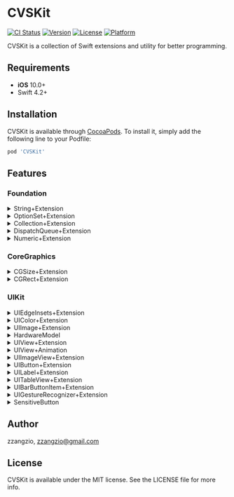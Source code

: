 # CVSKit

[![CI Status](https://img.shields.io/travis/zzangzio/CVSKit.svg?style=flat)](https://travis-ci.org/zzangzio/CVSKit)
[![Version](https://img.shields.io/cocoapods/v/CVSKit.svg?style=flat)](https://cocoapods.org/pods/CVSKit)
[![License](https://img.shields.io/cocoapods/l/CVSKit.svg?style=flat)](https://cocoapods.org/pods/CVSKit)
[![Platform](https://img.shields.io/cocoapods/p/CVSKit.svg?style=flat)](https://cocoapods.org/pods/CVSKit)


CVSKit is a collection of Swift extensions and utility for better programming.

## Requirements
- **iOS** 10.0+
- Swift 4.2+


## Installation

CVSKit is available through [CocoaPods](https://cocoapods.org). To install
it, simply add the following line to your Podfile:

```ruby
pod 'CVSKit'
```

## Features
### Foundation
<details>
<summary>String+Extension</summary>

```swift
extension String {
    func localized() -> String
    func localized(with arguments: CVarArg...) -> String
    var isValidEmail: Bool
    var trimming: String
    func toJsonObject() -> Any?
}
```
<p>More details: <a href="https://github.com/zzangzio/CVSKit/blob/master/Sources/Foundation/String+Extension.swift">String+Extension.swift</a></p>
</details>
<details>
<summary>OptionSet+Extension</summary>

```swift
extension OptionSet {
    func forEach(_ body: (Self) throws -> Void)
    func reduce<Result>(_ initialResult: Result, _ nextPartialResult: (Result, Self) -> Result) -> Result
    func enumerate() -> AnySequence<Self>
}
```
<p>More details: <a href="https://github.com/zzangzio/CVSKit/blob/master/Sources/Foundation/OptionSet+Extension.swift">OptionSet+Extension.swift</a></p>
</details>
<details>
<summary>Collection+Extension</summary>

```swift
extension Array {
    subscript(safe index: Int) -> Element?
    var any: Element?
}

extension Collection {
    func forEachStop(_ body: (Element, Int, inout Bool) -> Void)
}

extension Dictionary {
    static func += (left: inout [Key: Value], right: [Key: Value])
    static func + (left: [Key: Value], right: [Key: Value]) -> [Key: Value]
}

extension Array {
    func toJson(prettyPrint: Bool = false) -> String?
    func toJsonData(prettyPrint: Bool = false) -> Data?
}

extension Dictionary {
    func toJson(prettyPrint: Bool = false) -> String?
    func toJsonData(prettyPrint: Bool = false) -> Data?
}
```
<p>More details: <a href="https://github.com/zzangzio/CVSKit/blob/master/Sources/Foundation/Collection+Extension.swift">Collection+Extension.swift</a></p>
</details>
<details>
<summary>DispatchQueue+Extension</summary>

```swift
extension DispatchQueue {
    static var userInteractive: DispatchQueue
    static var userInitiated: DispatchQueue
    static var utility: DispatchQueue
    static var background: DispatchQueue

    func after(_ delay: TimeInterval, execute closure: @escaping () -> Void)
    func async<Result>(execute: () -> Result, afterInMain mainExecute: (Result) -> Void)
}
```
<p>More details: <a href="https://github.com/zzangzio/CVSKit/blob/master/Sources/Foundation/DispatchQueue+Extension.swift">DispatchQueue+Extension.swift</a></p>
</details>
<details>
<summary>Numeric+Extension</summary>

```swift
extension BinaryInteger {
    static func |- (left: Self, right: Self) -> Self
}

extension BinaryFloatingPoint {
    static func |- (left: Self, right: Self) -> Self
}

extension BinaryInteger {
    var humanReadableFileSize: String
}
```
<p>More details: <a href="https://github.com/zzangzio/CVSKit/blob/master/Sources/Foundation/Numeric+Extension.swift">Numeric+Extension.swift</a></p>
</details>

### CoreGraphics
<details>
<summary>CGSize+Extension</summary>

```swift
extension CGSize {
    var rect: CGRect
    var area: CGFloat
    func resized(constrainedPixel: Int, scale: CGFloat = UIScreen.main.scale) -> CGSize
    func resized(toScale: CGFloat) -> CGSize
    func resizedAspectFit(fitSize: CGSize) -> CGSize
}
```
<p>More details: <a href="https://github.com/zzangzio/CVSKit/blob/master/Sources/Foundation/CGSize+Extension.swift">CGSize+Extension.swift</a></p>
</details>
<details>
<summary>CGRect+Extension</summary>

```swift
extension CGRect {
    func intersectionRatio(_ r2: CGRect) -> CGFloat
}
```
<p>More details: <a href="https://github.com/zzangzio/CVSKit/blob/master/Sources/Foundation/CGRect+Extension.swift">CGRect+Extension.swift</a></p>
</details>

### UIKit
<details>
<summary>UIEdgeInsets+Extension</summary>

```swift
extension UIEdgeInsets {
    var horizontal: CGFloat
    var vertical: CGFloat
    var leftTop: CGPoint
    var rightBottom: CGPoint
}
```
<p>More details: <a href="https://github.com/zzangzio/CVSKit/blob/master/Sources/UIKit/UIEdgeInsets+Extension.swift">UIEdgeInsets+Extension.swift</a></p>
</details>
<details>
<summary>UIColor+Extension</summary>

```swift
extension UIColor {
    convenience init(rgb: Int, alpha: CGFloat = 1)
    convenience init(argb: Int)
    convenience init?(hex: String, alpha: CGFloat = 1)
}
```
<p>More details: <a href="https://github.com/zzangzio/CVSKit/blob/master/Sources/UIKit/UIColor+Extension.swift">UIColor+Extension.swift</a></p>
</details>
<details>
<summary>UIImage+Extension</summary>

```swift
extension UIImage {
    static func create(size: CGSize, opaque: Bool, scale: CGFloat, draw: (CGContext) -> Void) -> UIImage
    convenience init(color: UIColor, size: CGSize)
    var stretchable: UIImage
    static func createAsync(withData data: Data, completion: (UIImage?) -> Void)
    
    func with(alpha: CGFloat) -> UIImage
    func createAsync(withAlpha alpha: CGFloat, completion: (UIImage) -> Void)

    func with(tintColor: UIColor) -> UIImage
    func createAsync(withTintColor tintColor: UIColor, completion: (UIImage) -> Void)

    func with(edgeInsets: UIEdgeInsets, backgroundColor: UIColor) -> UIImage
    func createAsync(withEdgeInsets edgeInsets: UIEdgeInsets, completion:(UIImage) -> Void)

    func circled() -> UIImage
    func circledAsync(completion: (UIImage) -> Void)

    func squareCircled() -> UIImage
    func squareCircledAsync(completion: (UIImage) -> Void)

extension UIImage {
    func resized(toSize: CGSize, scale: CGFloat?) -> UIImage
    func resizedAsync(toSize: CGSize, scale: CGFloat?, completion: (UIImage) -> Void)

    func resized(withConstrainedPixel pixel: Int) -> UIImage
    func resizedAsync(withConstrainedPixel pixel: Int, completion:(UIImage) -> Void)

    func resized(withAspectFitSize fitSize: CGSize) -> UIImage
    func resizedAsync(withAspectFitSize fitSize: CGSize, completion: (UIImage) -> Void)

    func resized(withAspectFillSize fillSize: CGSize) -> UIImage
    func resizedAsync(withAspectFillSize fillSize: CGSize, completion: (UIImage) -> Void)
}
```
<p>More details: <a href="https://github.com/zzangzio/CVSKit/blob/master/Sources/UIKit/UIImage+Extension.swift">UIImage+Extension.swift</a></p>
</details>
<details>
<summary>HardwareModel</summary>

```swift
enum HardwareModel: String {
    case iPhone, iPhone4, iPhone5, ...
    case iPad, iPad2, iPadMini, ...
    case iPod1G, iPod2G, iPod3G, ...
    ...
    case unknown
}
```
<p>More details: <a href="https://github.com/zzangzio/CVSKit/blob/master/Sources/UIKit/HardwareModel.swift">HardwareModel.swift</a></p>
</details>
<details>
<summary>UIView+Extension</summary>

```swift
extension UIView.AutoresizingMask {
static var flexibleAll: UIView.AutoresizingMask { get }
    static var flexibleVerticalMargin: UIView.AutoresizingMask { get }
    static var flexibleHorizontalMargin: UIView.AutoresizingMask { get }
    static var flexibleAllMargin: UIView.AutoresizingMask { get }
    static var inflexibleLeftMargin: UIView.AutoresizingMask { get }
    static var inflexibleRightMargin: UIView.AutoresizingMask { get }
    static var inflexibleTopMargin: UIView.AutoresizingMask { get }
    static var inflexibleBottomMargin: UIView.AutoresizingMask { get }
}

extension UIView {
    var origin: CGPoint { get, set }
    var size: CGSize { get, set }
    var width: CGFloat { get, set }
    var height: CGFloat { get, set }
    func moveToVerticalCenter()
    func moveToHorizontalCenter()
    func moveToCenter()
    func putAfter(of view: UIView, gap: CGFloat) 
    func putBefore(of view: UIView, gap: CGFloat)
    func putAbove(of view: UIView, gap: CGFloat)
    func putBelow(of view: UIView, gap: CGFloat)
}

extension UIView {
    static func autoLayoutView() -> Self
    func allConstraints(equalTo anchors: LayoutAnchorProvider) -> [NSLayoutConstraint]
}

extension UIView {
var asImage: UIImage { get }
    static var isRightToLeft: Bool { get }
}
```
<p>More details: <a href="https://github.com/zzangzio/CVSKit/blob/master/Sources/UIKit/UIView+Extension.swift">UIView+Extension.swift.swift</a></p>
</details>
<details>
<summary>UIView+Animation</summary>

```swift
extension UIView {
    func startRotating(clockwise: Bool, duration: Double, repeatCount: Float)
    func stopRotating()
    func startPulse(fromScale: CGFloat, toScale: CGFloat, duration: CFTimeInterval, repeatCount: Float)
    func stopPulse()
    func fadeTransition(_ duration: CFTimeInterval)
}
```
<p>More details: <a href="https://github.com/zzangzio/CVSKit/blob/master/Sources/UIKit/UIView+Animation.swift">UIView+Animation.swift</a></p>
</details>
<details>
<summary>UIImageView+Extension</summary>

```swift
extension UIImageView {
    static func autolayoutView(image: UIImage) -> Self
}
```
<p>More details: <a href="https://github.com/zzangzio/CVSKit/blob/master/Sources/UIKit/UIImageView+Extension.swift">UIImageView+Extension.swift</a></p>
</details>
<details>
<summary>UIButton+Extension</summary>

```swift
extension UIButton {
    static func autoLayoutView(type: UIButton.ButtonType) -> Self
    func setSelectedTitle(_ title: String?)
    func setBackgroundImage(_ image: UIImage?)
    func setImage(_ image: UIImage?)
    func setSelectedImage(_ image: UIImage?)
    func setTitleColor(_ color: UIColor?)
    var title: String? { get, set }
}

extension UIButton {
    typealias ButtonAction = ((UIButton) -> Void)

    func setAction(_ action: ButtonAction?)
}

extension UIControl {
    func addTarget(_ target: Any?, action: Selector)
}
```
<p>More details: <a href="https://github.com/zzangzio/CVSKit/blob/master/Sources/UIKit/UIButton+Extension.swift">UIButton+Extension.swift</a></p>
</details>
<details>
<summary>UILabel+Extension</summary>

```swift
extension UILabel {
    static func autoLayoutView(font: UIFont?, color: UIColor?) -> Self
    convenience init(font: UIFont?, color: UIColor?)
    func sizeToFit(constrainedWidth: CGFloat)
}

extension UILabel {
    static func measureSize(withText text: String, font: UIFont, numberOfLines: Int, constrainedWidth: CGFloat, lineBreakMode: NSLineBreakMode) -> CGSize
    static func measureSize(withAttributedString string: NSAttributedString, numberOfLines: Int, constrainedWidth: CGFloat, lineBreakMode: NSLineBreakMode) -> CGSize
}
```
<p>More details: <a href="https://github.com/zzangzio/CVSKit/blob/master/Sources/UIKit/UILabel+Extension.swift">UILabel+Extension.swift</a></p>
</details>
<details>
<summary>UITableView+Extension</summary>

```swift
protocol ReusableViewCell

extension UITableView {
    static func autoLayoutView(_ style: UITableView.Style) -> Self
    func dequeueReusableCell<Cell: ReusableViewCell>(initializer: (() -> Cell)?) -> Cell
    func hideSeparatorsForEmptyRows()
    var emptyDataView: UIView? { get, set }
    func reloadData(completion: @escaping (UITableView) -> Void)
}
```
<p>More details: <a href="https://github.com/zzangzio/CVSKit/blob/master/Sources/UIKit/UITableView+Extension.swift">UITableView+Extension.swift</a></p>
</details>
<details>
<summary>UIBarButtonItem+Extension</summary>

```swift
extension UIBarButtonItem {
    func setTitleColor(_ color: UIColor?, for: UIControl.State)
    func setTitleFont(_ font: UIFont?, for: UIControl.State)
}
```
<p>More details: <a href="https://github.com/zzangzio/CVSKit/blob/master/Sources/UIKit/UIBarButtonItem+Extension.swift">UIBarButtonItem+Extension.swift</a></p>
</details>
<details>
<summary>UIGestureRecognizer+Extension</summary>

```swift
extension UIGestureRecognizer {
    typealias GestureAction = ((UIGestureRecognizer) -> Void)
    func setAction(_ action: GestureAction?) 
}
```
<p>More details: <a href="https://github.com/zzangzio/CVSKit/blob/master/Sources/UIKit/UIGestureRecognizer+Extension.swift">UIGestureRecognizer+Extension.swift</a></p>
</details>
<details>
<summary>SensitiveButton</summary>

```swift
class SensitiveButton: UIButton {
    let hitTester = SensitiveHitTester()
}

class SensitiveHitTester: NSObject {
    var extraHitEdgeInsets: UIEdgeInsets
    func point(inside point: CGPoint, bounds: CGRect, with event: UIEvent?) -> Bool
}
```
<p>More details: <a href="https://github.com/zzangzio/CVSKit/blob/master/Sources/UIKit/SensitiveButton.swift">SensitiveButton.swift</a></p>
</details>

## Author

zzangzio, zzangzio@gmail.com

## License

CVSKit is available under the MIT license. See the LICENSE file for more info.
